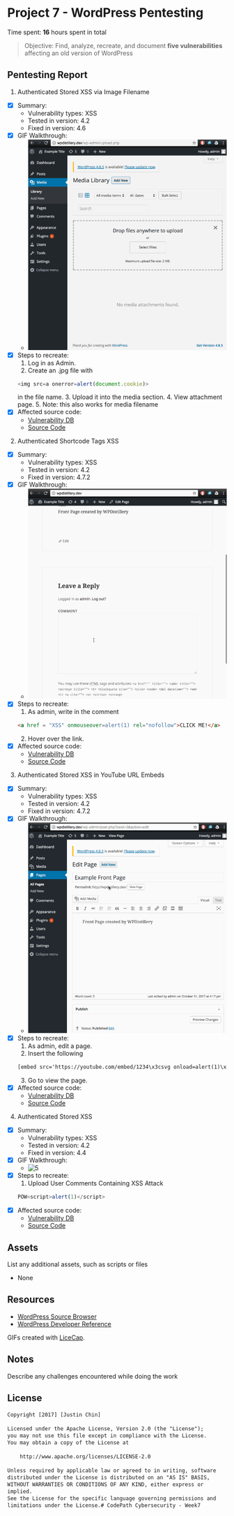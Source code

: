 # Project 7 - WordPress Pentesting

Time spent: **16** hours spent in total

> Objective: Find, analyze, recreate, and document **five vulnerabilities** affecting an old version of WordPress

## Pentesting Report

1. Authenticated Stored XSS via Image Filename
  - [X] Summary: 
    - Vulnerability types: XSS
    - Tested in version: 4.2
    - Fixed in version: 4.6
  - [X] GIF Walkthrough: 
    - ![1](/gifs/1.gif?raw=true)
  - [X] Steps to recreate: 
    1. Log in as Admin.
    2. Create an .jpg file with 
    ```javascript 
    <img src=a onerror=alert(document.cookie)> 
    ```
    in the file name. 
    3. Upload it into the media section.
    4. View attachment page. 
    5. Note: this also works for media filename 
  - [X] Affected source code:
    - [Vulnerability DB](https://wpvulndb.com/vulnerabilities/8615)
    - [Source Code](https://github.com/WordPress/WordPress/commit/c9e60dab176635d4bfaaf431c0ea891e4726d6e0)

2. Authenticated Shortcode Tags XSS
  - [X] Summary: 
    - Vulnerability types: XSS
    - Tested in version: 4.2
    - Fixed in version: 4.7.2
  - [X] GIF Walkthrough:
    - ![2](/gifs/2.gif?raw=true)
  - [X] Steps to recreate:
    1. As admin, write in the comment 
    ```html
    <a href = "XSS" onmouseover=alert(1) rel="nofollow">CLICK ME!</a>
    ```
    2. Hover over the link. 
  - [X] Affected source code:
    - [Vulnerability DB](https://wpvulndb.com/vulnerabilities/8186)
    - [Source Code](https://github.com/WordPress/WordPress/commit/f72b21af23da6b6d54208e5c1d65ececdaa109c8)

3. Authenticated Stored XSS in YouTube URL Embeds
  - [X] Summary: 
    - Vulnerability types: XSS
    - Tested in version: 4.2
    - Fixed in version: 4.7.2
  - [X] GIF Walkthrough: 
    - ![3](/gifs/3.gif?raw=true)
  - [X] Steps to recreate: 
    1. As admin, edit a page.
    2. Insert the following 
    ```html
    [embed src='https://youtube.com/embed/1234\x3csvg onload=alert(1)\x3e'][/embed]
    ```
    3. Go to view the page.  
  - [X] Affected source code:
    - [Vulnerability DB](https://wpvulndb.com/vulnerabilities/8768)
    - [Source Code](https://github.com/WordPress/WordPress/commit/419c8d97ce8df7d5004ee0b566bc5e095f0a6ca8)

4. Authenticated Stored XSS
  - [X] Summary: 
    - Vulnerability types: XSS
    - Tested in version: 4.2
    - Fixed in version: 4.4
  - [X] GIF Walkthrough: 
    - ![5](/gifs/5.gif?raw=true)
  - [X] Steps to recreate: 
    1. Upload User Comments Containing XSS Attack
    ```javascript
    POW<script>alert(1)</script>
    ```
  - [X] Affected source code:
    - [Vulnerability DB](https://wpvulndb.com/vulnerabilities/8358)
    - [Source Code](https://github.com/WordPress/WordPress/commit/7ab65139c6838910426567849c7abed723932b87)  

## Assets

List any additional assets, such as scripts or files
- None

## Resources

- [WordPress Source Browser](https://core.trac.wordpress.org/browser/)
- [WordPress Developer Reference](https://developer.wordpress.org/reference/)

GIFs created with [LiceCap](http://www.cockos.com/licecap/).

## Notes

Describe any challenges encountered while doing the work

## License

    Copyright [2017] [Justin Chin]

    Licensed under the Apache License, Version 2.0 (the "License");
    you may not use this file except in compliance with the License.
    You may obtain a copy of the License at

        http://www.apache.org/licenses/LICENSE-2.0

    Unless required by applicable law or agreed to in writing, software
    distributed under the License is distributed on an "AS IS" BASIS,
    WITHOUT WARRANTIES OR CONDITIONS OF ANY KIND, either express or implied.
    See the License for the specific language governing permissions and
    limitations under the License.# CodePath Cybersecurity - Week7
